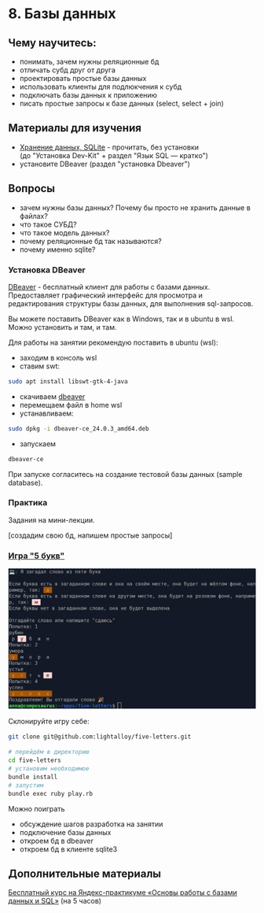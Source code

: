 # 8. Базы данных

## Чему научитесь:

- понимать, зачем нужны реляционные бд
- отличать субд друг от друга
- проектировать простые базы данных
- использовать клиенты для подлюкчения к субд
- подключать базы данных к приложению
- писать простые запросы к базе данных (select, select + join)

## Материалы для изучения

- [Хранение данных, SQLite](https://rubyrush.ru/steps/sqlite) - прочитать, без установки  
(до "Установка Dev-Kit" + раздел "Язык SQL — кратко")
- установите DBeaver (раздел "установка Dbeaver")

## Вопросы

- зачем нужны базы данных? Почему бы просто не хранить данные в файлах?
- что такое СУБД?
- что такое модель данных?
- почему реляционные бд так называются?
- почему именно sqlite?

### Установка DBeaver

[DBeaver](https://dbeaver.io/download/) - бесплатный клиент для работы с базами данных. Предоставляет графический интерфейс для просмотра и редактирования структуры базы данных, для выполнения sql-запросов.

Вы можете поставить DBeaver как в Windows, так и в ubuntu в wsl.  
Можно установить и там, и там.

Для работы на занятии рекомендую поставить в ubuntu (wsl):

- заходим в консоль wsl
- ставим swt:

```bash
sudo apt install libswt-gtk-4-java
```
- скачиваем [dbeaver](https://dbeaver.io/files/dbeaver-ce_latest_amd64.deb)
- перемещаем файл в home wsl
- устанавливаем:
```bash
sudo dpkg -i dbeaver-ce_24.0.3_amd64.deb
```
- запускаем
```bash
dbeaver-ce
```

При запуске согласитесь на создание тестовой базы данных (sample database).  

### Практика

Задания на мини-лекции.  

[создадим свою бд, напишем простые запросы]

### [Игра "5 букв"](https://github.com/lightalloy/five-letters])

![Скриншот игры "5 букв"](https://github.com/ruby-newbie/lessons/blob/main/images/five-letters.png)

Склонируйте игру себе:

```bash
git clone git@github.com:lightalloy/five-letters.git
```

```bash
# перейдём в директорию
cd five-letters
# установим необходимое
bundle install
# запустим
bundle exec ruby play.rb
```

Можно поиграть


- обсуждение шагов разработка на занятии
- подключение базы данных
- откроем бд в dbeaver
- откроем бд в клиенте sqlite3

## Дополнительные материалы

[Бесплатный курс на Яндекс-практикуме «Основы работы с базами данных и SQL»](https://start.practicum.yandex/sql-database-basics/) (на 5 часов)

